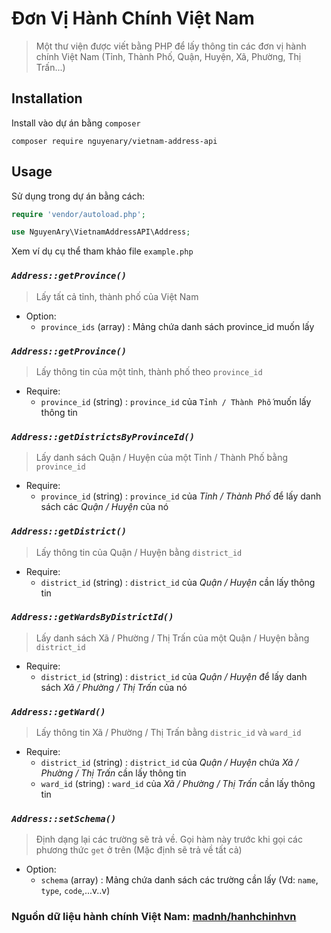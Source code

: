 # Đơn Vị Hành Chính Việt Nam
> Một thư viện được viết bằng PHP để lấy thông tin các đơn vị hành chính Việt Nam (Tỉnh, Thành Phố, Quận, Huyện, Xã, Phường, Thị Trấn...)
## Installation
Install vào dự án bằng `composer`
```properties
composer require nguyenary/vietnam-address-api
```
## Usage
Sử dụng trong dự án bằng cách:
```php
require 'vendor/autoload.php';

use NguyenAry\VietnamAddressAPI\Address;
```

Xem ví dụ cụ thể tham khảo file `example.php`

### ***`Address::getProvince()`***
> Lấy tất cả tỉnh, thành phố của Việt Nam
- Option: 
    - `province_ids` (array) : Mảng chứa danh sách province_id muốn lấy

### ***`Address::getProvince()`***
> Lấy thông tin của một tỉnh, thành phố theo `province_id`
- Require:
    - `province_id` (string) : `province_id` của `Tỉnh / Thành Phố` muốn lấy thông tin

### ***`Address::getDistrictsByProvinceId()`***
> Lấy danh sách Quận / Huyện của một Tỉnh / Thành Phố bằng `province_id`
- Require:
    - `province_id` (string) : `province_id` của _Tỉnh / Thành Phố_ để lấy danh sách các _Quận / Huyện_ của nó
### ***`Address::getDistrict()`***
> Lấy thông tin của Quận / Huyện bằng `district_id`
- Require:
    - `district_id` (string) : `district_id` của _Quận / Huyện_ cần lấy thông tin
### ***`Address::getWardsByDistrictId()`***
> Lấy danh sách Xã / Phường / Thị Trấn của một Quận / Huyện bằng `district_id`
- Require:
    - `district_id` (string) : `district_id` của _Quận / Huyện_ để lấy danh sách _Xã / Phường / Thị Trấn_ của nó
### ***`Address::getWard()`***
> Lấy thông tin Xã / Phường / Thị Trấn bằng `distric_id` và `ward_id`
- Require:
    - `district_id` (string) : `district_id` của _Quận / Huyện_ chứa _Xã / Phường / Thị Trấn_ cần lấy thông tin
    - `ward_id` (string) : `ward_id` của _Xã / Phường / Thị Trấn_ cần lấy thông tin
### ***`Address::setSchema()`***
> Định dạng lại các trường sẽ trả về. Gọi hàm này trước khi gọi các phương thức `get` ở trên (Mặc định sẽ trả về tất cả)
- Option:
    - `schema` (array) : Mảng chứa danh sách các trường cần lấy (Vd: `name`, `type`, `code`,...v..v)
### Nguồn dữ liệu hành chính Việt Nam: [madnh/hanhchinhvn](https://github.com/madnh/hanhchinhvn)